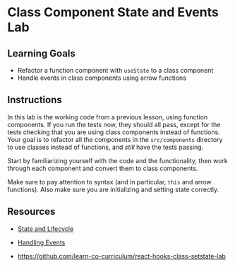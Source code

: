 # Class Component State and Events Lab

## Learning Goals

- Refactor a function component with `useState` to a class component
- Handle events in class components using arrow functions

## Instructions

In this lab is the working code from a previous lesson, using function
components. If you run the tests now, they should all pass, except for the tests
checking that you are using class components instead of functions. Your goal is
to refactor all the components in the `src/components` directory to use classes
instead of functions, and _still_ have the tests passing.

Start by familiarizing yourself with the code and the functionality, then work
through each component and convert them to class components.

Make sure to pay attention to syntax (and in particular, `this` and arrow
functions). Also make sure you are initializing and setting state correctly.

## Resources

- [State and Lifecycle](https://reactjs.org/docs/state-and-lifecycle.html)
- [Handling Events](https://reactjs.org/docs/handling-events.html)

- https://github.com/learn-co-curriculum/react-hooks-class-setstate-lab
